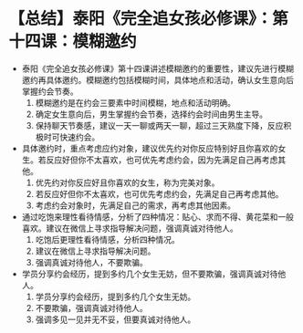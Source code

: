 # 【总结】泰阳《完全追女孩必修课》：第十四课：模糊邀约

-   泰阳《完全追女孩必修课》第十四课讲述模糊邀约的重要性，建议先进行模糊邀约再具体邀约。模糊邀约包括模糊时间，具体地点和活动，确认女生意向后掌握约会节奏。
    1.  模糊邀约是在约会三要素中时间模糊，地点和活动明确。
    2.  确定女生意向后，男生掌握约会节奏，选择约会时间由男生主导。
    3.  保持聊天节奏感，建议一天一聊或两天一聊，超过三天熟度下降，反应积极时可快速约会。
-   具体邀约时，重点考虑应约对象，建议优先约对你反应特别好且你喜欢的女生。若反应好但你不太喜欢，也可优先考虑约会，因为先满足自己再考虑其他。
    1.  优先约对你反应好且你喜欢的女生，称为完美对象。
    2.  若反应好但你不太喜欢，也可优先考虑约会，先满足自己再考虑其他。
    3.  考虑约会对象时，先满足自己的需求，再考虑其他因素。
-   通过吃饱来理性看待情感，分析了四种情况：贴心、求而不得、黄花菜和一般喜欢。建议在微信上寻求指导解决问题，强调真诚对待他人。
    1.  吃饱后更理性看待情感，分析四种情况。
    2.  建议在微信上寻求指导解决问题。
    3.  强调真诚对待他人，不要欺骗。
-   学员分享约会经历，提到多约几个女生无妨，但不要欺骗，强调真诚对待他人。
    1.  学员分享约会经历，提到多约几个女生无妨。
    2.  不要欺骗，强调真诚对待他人。
    3.  强调多见一见并无不妥，但要真诚对待他人。